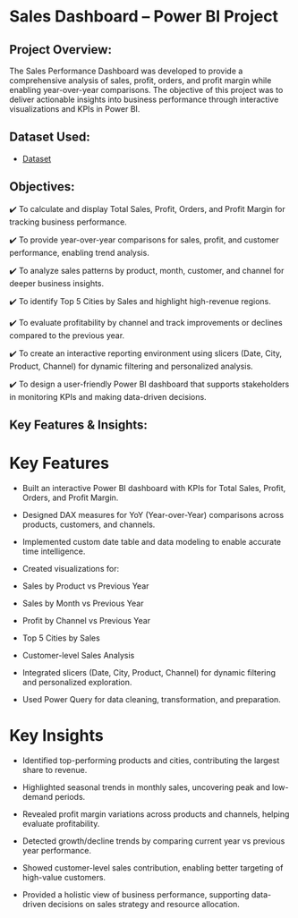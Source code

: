 # Sales Dashboard – Power BI Project
## Project Overview:
The Sales Performance Dashboard was developed to provide a comprehensive analysis of sales, profit, orders, and profit margin while enabling year-over-year comparisons. The objective of this project was to deliver actionable insights into business performance through interactive visualizations and KPIs in Power BI.
## Dataset Used:
- <a href="https://github.com/AishwaryaSatpute29/Sales_Dashboard/blob/main/Sales%20Analysis%20Report.xlsx"> Dataset</a>
## Objectives:
✔️ To calculate and display Total Sales, Profit, Orders, and Profit Margin for tracking business performance.

✔️ To provide year-over-year comparisons for sales, profit, and customer performance, enabling trend analysis.

✔️ To analyze sales patterns by product, month, customer, and channel for deeper business insights.

✔️ To identify Top 5 Cities by Sales and highlight high-revenue regions.

✔️ To evaluate profitability by channel and track improvements or declines compared to the previous year.

✔️ To create an interactive reporting environment using slicers (Date, City, Product, Channel) for dynamic filtering and personalized analysis.

✔️ To design a user-friendly Power BI dashboard that supports stakeholders in monitoring KPIs and making data-driven decisions.

## Key Features & Insights: 
# Key Features

- Built an interactive Power BI dashboard with KPIs for Total Sales, Profit, Orders, and Profit Margin.

- Designed DAX measures for YoY (Year-over-Year) comparisons across products, customers, and channels.

- Implemented custom date table and data modeling to enable accurate time intelligence.

- Created visualizations for:

- Sales by Product vs Previous Year

- Sales by Month vs Previous Year

- Profit by Channel vs Previous Year

- Top 5 Cities by Sales

- Customer-level Sales Analysis

- Integrated slicers (Date, City, Product, Channel) for dynamic filtering and personalized exploration.

- Used Power Query for data cleaning, transformation, and preparation.

# Key Insights

- Identified top-performing products and cities, contributing the largest share to revenue.

- Highlighted seasonal trends in monthly sales, uncovering peak and low-demand periods.

- Revealed profit margin variations across products and channels, helping evaluate profitability.

- Detected growth/decline trends by comparing current year vs previous year performance.

- Showed customer-level sales contribution, enabling better targeting of high-value customers.

- Provided a holistic view of business performance, supporting data-driven decisions on sales strategy and resource allocation.
